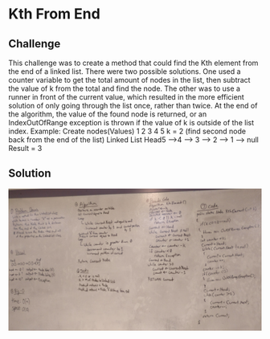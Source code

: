 # Kth From End

## Challenge
This challenge was to create a method that could find the Kth element from the end of a linked list. There were two possible solutions. One used a counter variable to get the total amount of nodes in the list, then subtract the value of k from the total and find the node. The other was to use a runner in front of the current value, which resulted in the more efficient solution of only going through the list once, rather than twice. At the end of the algorithm, the value of the found node is returned, or an IndexOutOfRange exception is thrown if the value of k is outside of the list index.
Example:
Create nodes(Values)
	1 2 3 4 5
k = 2 (find second node back from the end of the list)
Linked List
Head5 -->4 --> 3 --> 2 --> 1 --> null
Result = 3


## Solution
![Kth from end image](../../Assets/LLFromEnd.jpg)
